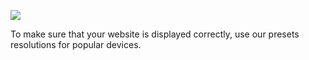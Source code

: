 ![](https://uploads.quarkly.io/landing/docs-interface-context-menu.png)

To make sure that your website is displayed correctly, use our presets resolutions for popular devices.